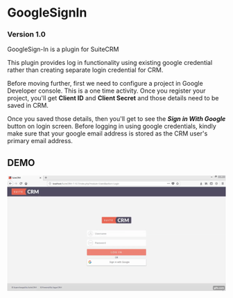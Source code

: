 # GoogleSignIn
### Version 1.0

GoogleSign-In is a plugin for SuiteCRM

This plugin provides log in functionality using existing google credential rather than creating separate login credential for CRM.

Before moving further, first we need to configure a project in Google Developer console. This is a one time activity. Once you register your project, you'll get **Client ID** and **Client Secret** and those details need to be saved in CRM.

Once you saved those details, then you'll get to see the ***Sign in With Google*** button on login screen. Before logging in using google credentials, kindly make sure that your google email address is stored as the CRM user's primary email address.

## DEMO

![LOGIN SCREEN](https://raw.githubusercontent.com/changezkhan/crm/master/google_login.gif)
